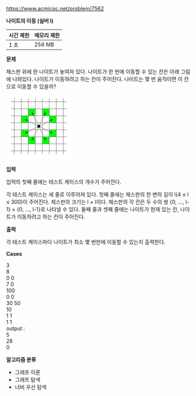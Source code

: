 https://www.acmicpc.net/problem/7562

**나이트의 이동 (실버 I)**

| 시간 제한 | 	메모리 제한 |
|-------|---------|
| 1 초   | 	256 MB |

**문제**

체스판 위에 한 나이트가 놓여져 있다. 나이트가 한 번에 이동할 수 있는 칸은 아래 그림에 나와있다. 나이트가 이동하려고 하는 칸이 주어진다. 나이트는 몇 번 움직이면 이 칸으로 이동할 수 있을까?

![img.png](img.png)

**입력**

입력의 첫째 줄에는 테스트 케이스의 개수가 주어진다.

각 테스트 케이스는 세 줄로 이루어져 있다. 첫째 줄에는 체스판의 한 변의 길이 l(4 ≤ l ≤ 300)이 주어진다. 체스판의 크기는 l × l이다. 체스판의 각 칸은 두 수의 쌍 {0, ..., l-1} × {0, ..., l-1}로 나타낼 수 있다. 둘째 줄과 셋째 줄에는 나이트가 현재 있는 칸, 나이트가 이동하려고 하는 칸이 주어진다.

**출력**

각 테스트 케이스마다 나이트가 최소 몇 번만에 이동할 수 있는지 출력한다.

**Cases**

3<br>
8<br>
0 0<br>
7 0<br>
100<br>
0 0<br>
30 50<br>
10<br>
1 1<br>
1 1<br>
output :<br>
5<br>
28<br>
0

**알고리즘 분류**

- 그래프 이론
- 그래프 탐색
- 너비 우선 탐색
